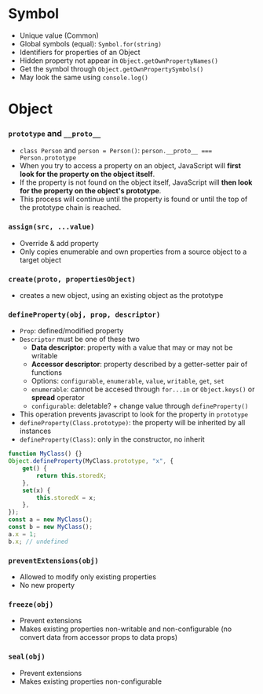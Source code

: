 # Symbol

-   Unique value (Common)
-   Global symbols (equal): `Symbol.for(string)`
-   Identifiers for properties of an Object
-   Hidden property not appear in `Object.getOwnPropertyNames()`
-   Get the symbol through `Object.getOwnPropertySymbols()`
-   May look the same using `console.log()`

# Object

### `prototype` and `__proto__`

-   `class Person` and `person = Person()`: `person.__proto__ === Person.prototype`
-   When you try to access a property on an object, JavaScript will **first look for the property on the object itself**.
-   If the property is not found on the object itself, JavaScript will **then look for the property on the object's prototype**.
-   This process will continue until the property is found or until the top of the prototype chain is reached.

### `assign(src, ...value)`

-   Override & add property
-   Only copies enumerable and own properties from a source object to a target object

### `create(proto, propertiesObject)`

-   creates a new object, using an existing object as the prototype

### `defineProperty(obj, prop, descriptor)`

-   `Prop`: defined/modified property
-   `Descriptor` must be one of these two
    -   **Data descriptor**: property with a value that may or may not be writable
    -   **Accessor descriptor**: property described by a getter-setter pair of functions
    -   Options: `configurable`, `enumerable`, `value`, `writable`, `get`, `set`
    -   `enumerable`: cannot be accesed through `for...in` or `Object.keys()` or **spread** operator
    -   `configurable`: deletable? + change value through `defineProperty()`
-   This operation prevents javascript to look for the property in `prototype`
-   `defineProperty(Class.prototype)`: the property will be inherited by all instances
-   `defineProperty(Class)`: only in the constructor, no inherit

```javascript
function MyClass() {}
Object.defineProperty(MyClass.prototype, "x", {
    get() {
        return this.storedX;
    },
    set(x) {
        this.storedX = x;
    },
});
const a = new MyClass();
const b = new MyClass();
a.x = 1;
b.x; // undefined
```

### `preventExtensions(obj)`

-   Allowed to modify only existing properties
-   No new property

### `freeze(obj)`

-   Prevent extensions
-   Makes existing properties non-writable and non-configurable (no convert data from accessor props to data props)

### `seal(obj)`

-   Prevent extensions
-   Makes existing properties non-configurable
